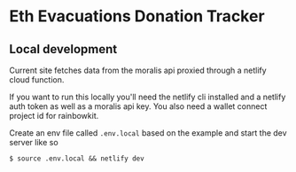 # Eth Evacuations Donation Tracker

## Local development

Current site fetches data from the moralis api proxied through a netlify cloud function.

If you want to run this locally you'll need the netlify cli installed and a netlify auth token as well as a moralis api key. You also need a wallet connect project id for rainbowkit.

Create an env file called `.env.local` based on the example and start the dev server like so

```
$ source .env.local && netlify dev
```
